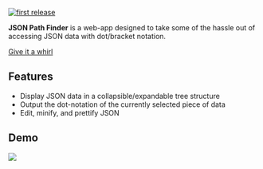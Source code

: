 <a href="#"><img alt="first release" src="https://img.shields.io/badge/release-v1.0-brightgreen.svg" /></a>


<strong>JSON Path Finder</strong> is a web-app designed to take some of the hassle out of accessing JSON data with dot/bracket notation.

<a href="http://jsonpathfinder.com" target="_blank">Give it a whirl</a>

## Features
- Display JSON data in a collapsible/expandable tree structure
- Output the dot-notation of the currently selected piece of data
- Edit, minify, and prettify JSON

## Demo
<img src="http://i.imgur.com/NH4XA5Z.gif"></img>
